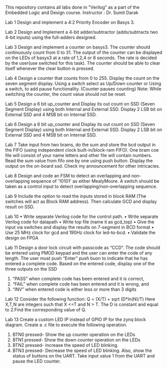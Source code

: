 This repository contains all labs done in "Verilog" as a part of the Embedded Logic and Design course.
Instructor : Dr. Sumit Darak

Lab 1
Design and implement a 4:2 Priority Encoder on Basys 3.

Lab 2
Design and Implement a 4-bit adder/subtractor (adds/subtracts two 4-bit inputs)
using the full-adders designed.

Lab 3
Design and implement a counter on basys3. The counter should continuously count from 0
to 31. The output of the counter can be displayed on the LEDs of basys3 at a rate of 1,2,4 or 8
seconds. The rate is decided by the user(use switched for this task). The counter should be able
to clear itself whenever the clear button is pressed.

Lab 4
Design a counter that counts from 0 to 255.
Display the count on the seven segment display.
Using a switch select as Up/Down counter or Using a switch, to add pause functionality. (Counter pauses counting)
Note: While switching the counter, the count value should not be reset.

Lab 5
Design a 6 bit up_counter and Display its out count on SSD (Seven Segment
Display) using both Internal and External SSD. Display 2 LSB bit on External
SSD and 4 MSB bit on Internal SSD.

Lab 6
Design a 6 bit up_counter and Display its out count on SSD (Seven Segment Display) using both Internal and External SSD. Display 2 LSB bit on External SSD and 4 MSB bit on Internal SSD.

Lab 7
Take input from two brams, do the sum and store the bcd output in the FIFO (using independent clock built-in/block-ram FIFO​). One bram coe file will consist of your name letters and other file will contain numbers. Read the sum value from fifo one by one using push button. Display the output on the on-board ssd. Check my announcement for other intricacies.

Lab 8
Design and code an FSM to detect an overlapping and non-overlapping sequence of '10101' as either MealyMoore. A switch should be taken as a control input to detect overlapping/non-overlapping sequence.

Lab 9
Include the option to read the inputs stored in block RAM (The switches will act as Block RAM address).
Then calculate GCD and display result on SSD.

Lab 10
• Write separate Verilog code for the control path.
• Write separate Verilog code for datapath 
• Write top file (name it as gcd_top) 
• Give the input via switches and display the results on 7-segment in BCD format 
• Use 25 MHz clock for gcd and 190Hz clock for led-to-bcd. 
• Validate the design on FPGA

Lab 11
Design a door lock circuit with passcode as “CCD”. The code should be entered
using PMOD keypad and the user can enter the code of any length. The user
must push “Enter” push buon to indicate that he has entered a
complete code. Based on the entered code, display one of the three outputs on
the SSD
1) “PASS” when complete code has been entered and it is correct,
2) “FAIL” when complete code has been entered and it is wrong, and
3) “INV” when entered code is either less or more than 3 digits

Lab 12
Consider the following function:
Q = (X/T) + sqrt (D*ln(N)/T)
Here X,T,N are integers such that X <=T and N > T. The D is constant and equal to 2.Find the corresponding value of Q.

Lab 13
Create a custom LED IP instead of GPIO IP for the zynq block diagram. Create a .c file
to execute the following operation.
1. BTN0 pressed- Show the up counter operation on the LEDs
2. BTN1 pressed- Show the down counter operation on the LEDs
3. BTN2 pressed- Increase the speed of LED blinking.
4. BTN3 pressed- Decrease the speed of LED blinking.
Also, show the status of buttons on the UART. Take input value 1 from the UART and
pause the LED counter.
